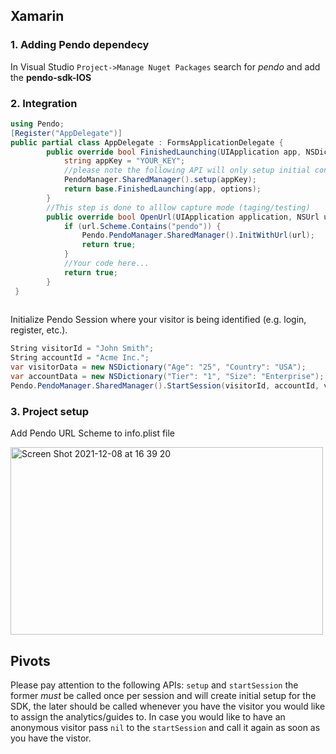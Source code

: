 
## Xamarin
### 1. Adding Pendo dependecy 
In Visual Studio `Project->Manage Nuget Packages` search for _pendo_ and add the **pendo-sdk-IOS**

### 2. Integration
```csharp
using Pendo;
[Register("AppDelegate")]
public partial class AppDelegate : FormsApplicationDelegate {
        public override bool FinishedLaunching(UIApplication app, NSDictionary options) {
            string appKey = "YOUR_KEY";
            //please note the following API will only setup initial configuartion, to start collect analytics use start session
            PendoManager.SharedManager().setup(appKey);
            return base.FinishedLaunching(app, options);
        }
        //This step is done to alllow capture mode (taging/testing)
        public override bool OpenUrl(UIApplication application, NSUrl url, string sourceApplication, NSObject annotation) {
            if (url.Scheme.Contains("pendo")) {
                Pendo.PendoManager.SharedManager().InitWithUrl(url);
                return true;
            }
            //Your code here...
            return true;
        }
 }
 
```
Initialize Pendo Session where your visitor is being identified (e.g. login, register, etc.).
```csharp
String visitorId = "John Smith";
String accountId = "Acme Inc.";
var visitorData = new NSDictionary("Age": "25", "Country": "USA");
var accountData = new NSDictionary("Tier": "1", "Size": "Enterprise");
Pendo.PendoManager.SharedManager().StartSession(visitorId, accountId, visitorData, accountData);
```
### 3. Project setup
Add Pendo URL Scheme to info.plist file

<img alt="Screen Shot 2021-12-08 at 16 39 20" src="https://user-images.githubusercontent.com/56674958/145228026-f7a5af6c-33c9-4174-afc9-a0295dd6844e.png" width="500" height="300">

## Pivots
Please pay attention to the following APIs: ``` setup ``` and ```startSession``` the former *must* be called once per session and will create initial setup for the SDK, the later should be called whenever you have the visitor you would like to assign the analytics/guides to. In case you would like to have an anonymous visitor pass ```nil``` to the ```startSession``` and call it again as soon as you have the vistor. 

